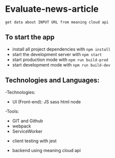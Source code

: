 # Evaluate-news-article
    get data about INPUT URL from meaning cloud api 
 
## To start the app

* install all project dependencies with `npm install`
* start the development server with `npm start`
* start production mode with `npm run build-prod`
* start development mode with `npm run build-dev`

## Technologies and Languages:
-Technologies:

* UI (Front-end):
        JS 
        sass
        html
        node

-Tools:
* GIT and Github
* webpack
* ServiceWorker

- client testing with jest 

- backend using meaning cloud api 

